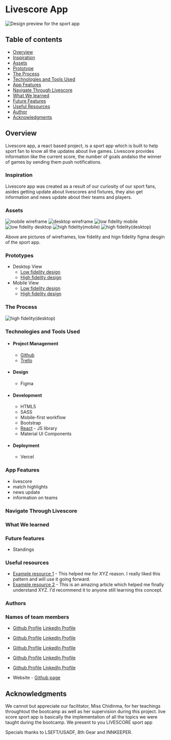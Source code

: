 # **Livescore App**

![Design preview for the sport app](./design/desktop-preview.jpg)

## Table of contents

- [Overview](#overview)
- [Inspiration](#inspiration)
- [Assets](#screenshot)
- [Prototype](#prototype_link)
- [The Process](#the-process)
- [Technologies and Tools Used](#built-with)
- [App Features](#funtionality)
- [Navigate Through Livescore](#App_flow)
- [What We learned](#what-we-learned)
- [Future Features](#continued-development)
- [Useful Resources](#useful-resources)
- [Author](#author)
- [Acknowledgments](#acknowledgments)

## **Overview**

Livescore app, a react based project, is a sport app which is built to help sport fan to know all the updates about live games. Livescore provides information like the current score, the number of goals andalso the winner of games by sending them push notifications.

### **Inspiration**

Livescore app was created as a result of our curiosity of our sport fans, asides getting update about livescores and fixtures, they also get information and news update about their teams and players.

### **Assets**

![mobile wireframe](/src/images/wireframe_mobile.jpg)
![desktop wireframe](/src/images/wireframe_desktop.jpg)
![low fidelity mobile](/src/images/low_fidelity_mobile.png)
![low fidelity desktop](/src/images/low_fidelity_desktop.png)
![high fidelity(mobile)](/src/images/high_fidelity_mobile.png)
![high fidelity(desktop)](/src/images/high_fidelity_desktop.png)

Above are pictures of wireframes, low fidelity and hign fidelity figma desgin of the sport app.

### **Prototypes**

- Desktop View
  - [Low fidelity design](link)
  - [High fidelity design](link)
- Mobile View
  - [Low fidelity design](link)
  - [High fidelity design](link)

### **The Process**

![high fidelity(desktop)](/src/images/process.png)

### **Technologies and Tools Used**

- #### **Project Management**

  - [Github](https://github.com/Frontend-Web-Dev-Project-Cohort-5/Livescore-App/projects/2)
  - [Trello](https://trello.com/b/JQbI56IY/sports-app)

- #### **Design**

  - Figma

- #### **Development**

  - HTML5
  - SASS
  - Mobile-first workflow
  - Bootstrap
  - [React](https://reactjs.org/) - JS library
  - Material UI Components

- #### **Deployment**
  - Vercel

### **App Features**

- livescore
- match highlights
- news update
- information on teams

### **Navigate Through Livescore**

### What We learned

<!-- ```html
<h1>Some HTML code I'm proud of</h1>
```

```css
.proud-of-this-css {
  color: papayawhip;
}
```

```js
const proudOfThisFunc = () => {
  console.log("🎉");
};
``` -->

### Future features

- Standings

### Useful resources

- [Example resource 1](https://www.example.com) - This helped me for XYZ reason. I really liked this pattern and will use it going forward.
- [Example resource 2](https://www.example.com) - This is an amazing article which helped me finally understand XYZ. I'd recommend it to anyone still learning this concept.

### Authors

### Names of team members

- [Github Profile]()
  [LinkedIn Profile]()
- [Github Profile]()
  [LinkedIn Profile]()

- [Github Profile]()
  [LinkedIn Profile]()

- [Github Profile]()
  [LinkedIn Profile]()

- [Github Profile]()
  [LinkedIn Profile]()

- Website - [Github page](https://www.your-site.com)

## Acknowledgments

We cannot but appreciate our facilitator, Miss Chidinma, for her teachings throughtout the bootcamp as well as her supervision during this project. live score sport app is basically the implementation of all the topics we were taught during the bootcamp. We present to you LIVESCORE sport app

Specials thanks to LSEFT/USADF, 8th Gear and INNKEEPER.
